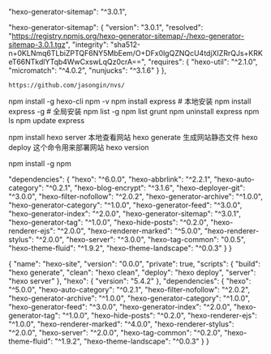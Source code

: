  "hexo-generator-sitemap": "^3.0.1",
 
 "hexo-generator-sitemap": {
      "version": "3.0.1",
      "resolved": "https://registry.npmjs.org/hexo-generator-sitemap/-/hexo-generator-sitemap-3.0.1.tgz",
      "integrity": "sha512-n+0KLNmq6TLbiZPTQF6NY5MbEem/O+DFx0lgQZNQcU4tdjXIZRrQJs+KRKeT66NTkdlYTqb4WwCxswLqQz0crA==",
      "requires": {
        "hexo-util": "^2.1.0",
        "micromatch": "^4.0.2",
        "nunjucks": "^3.1.6"
      }
    },
    
    
    https://github.com/jasongin/nvs/
    
    


npm install -g hexo-cli
npm -v
npm install express          # 本地安装
npm install express -g   # 全局安装
npm list -g
npm list grunt
npm uninstall express
npm ls
npm update express

npm install
hexo server 本地查看网站
hexo generate 生成网站静态文件
hexo deploy 这个命令用来部署网站
hexo version

npm install -g npm




"dependencies": {
    "hexo": "^6.0.0",
    "hexo-abbrlink": "^2.2.1",
    "hexo-auto-category": "^0.2.1",
    "hexo-blog-encrypt": "^3.1.6",
    "hexo-deployer-git": "^3.0.0",
    "hexo-filter-nofollow": "^2.0.2",
    "hexo-generator-archive": "^1.0.0",
    "hexo-generator-category": "^1.0.0",
    "hexo-generator-feed": "^3.0.0",
    "hexo-generator-index": "^2.0.0",
    "hexo-generator-sitemap": "^3.0.1",
    "hexo-generator-tag": "^1.0.0",
    "hexo-hide-posts": "^0.2.0",
    "hexo-renderer-ejs": "^2.0.0",
    "hexo-renderer-marked": "^5.0.0",
    "hexo-renderer-stylus": "^2.0.0",
    "hexo-server": "^3.0.0",
    "hexo-tag-common": "0.0.5",
    "hexo-theme-fluid": "^1.9.2",
    "hexo-theme-landscape": "^0.0.3"
  }
}




{
  "name": "hexo-site",
  "version": "0.0.0",
  "private": true,
  "scripts": {
    "build": "hexo generate",
    "clean": "hexo clean",
    "deploy": "hexo deploy",
    "server": "hexo server"
  },
  "hexo": {
    "version": "5.4.2"
  },
  "dependencies": {
    "hexo": "^5.0.0",
    "hexo-auto-category": "^0.2.1",
    "hexo-filter-nofollow": "^2.0.2",
    "hexo-generator-archive": "^1.0.0",
    "hexo-generator-category": "^1.0.0",
    "hexo-generator-feed": "^3.0.0",
    "hexo-generator-index": "^2.0.0",
    "hexo-generator-tag": "^1.0.0",
    "hexo-hide-posts": "^0.2.0",
    "hexo-renderer-ejs": "^1.0.0",
    "hexo-renderer-marked": "^4.0.0",
    "hexo-renderer-stylus": "^2.0.0",
    "hexo-server": "^2.0.0",
    "hexo-tag-common": "^0.2.0",
    "hexo-theme-fluid": "^1.9.2",
    "hexo-theme-landscape": "^0.0.3"
  }
}
